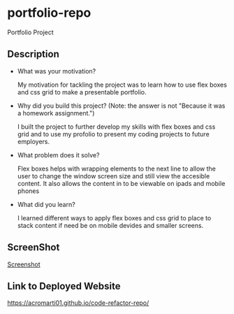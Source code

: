 # portfolio-repo

Portfolio Project

## Description

- What was your motivation?

    My motivation for tackling the project was to learn how to use flex boxes and css grid to make a presentable portfolio.

- Why did you build this project? (Note: the answer is not "Because it was a homework assignment.")

    I built the project to further develop my skills with flex boxes and css grid and to use my profolio to present my coding projects to future employers. 

- What problem does it solve?

    Flex boxes helps with wrapping elements to the next line to allow the user to change the window screen size and still view the accesible content. It also allows the content in to be viewable on ipads and mobile phones

- What did you learn?

    I learned different ways to apply flex boxes and css grid to place to stack content if need be on mobile devides and smaller screens.

## ScreenShot

[Screenshot](./assets/images/portfolio-screenshot.png "Screenshot")

## Link to Deployed Website

https://acromarti01.github.io/code-refactor-repo/





